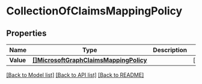 # CollectionOfClaimsMappingPolicy

## Properties

Name | Type | Description | Notes
------------ | ------------- | ------------- | -------------
**Value** | [**[]MicrosoftGraphClaimsMappingPolicy**](microsoft.graph.claimsMappingPolicy.md) |  | [optional] 

[[Back to Model list]](../README.md#documentation-for-models) [[Back to API list]](../README.md#documentation-for-api-endpoints) [[Back to README]](../README.md)


